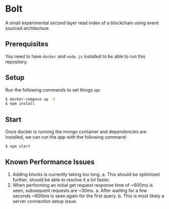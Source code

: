 # Bolt

A small experimental second layer read index of a blockchain using event sourced architecture.

## Prerequisites

You need to have `docker` and `node.js` installed to be able to run this repository.

## Setup

Run the following commands to set things up:

```sh
$ docker-compose up -d
$ npm install
```

## Start

Once docker is running the mongo container and dependencies are installed, we can run the app with the following command:

```sh
$ npm start
```

## Known Performance Issues

 1. Adding blocks is currently taking too long.
    a. This should be optimized further, should be able to resolve it a lot faster.
 2. When performing an initial get request response time of ~600ms is seen, subsequent requests are ~30ms.
    a. After waiting for a few seconds ~600ms is seen again for the first query.
    b. This is most likely a server connection setup issue.
